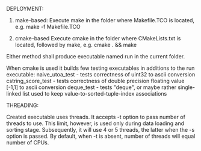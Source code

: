 DEPLOYMENT:

1. make-based:
Execute make in the folder where Makefile.TCO is located, e.g.
make -f Makefile.TCO

2. cmake-based
Execute cmake in the folder where CMakeLists.txt is located, followed by make, e.g.
cmake . && make

Either method shall produce executable named run in the current folder.

When cmake is used it builds few testing executables in additions to the run executable:
  naive_utoa_test - tests correctness of uint32 to ascii conversion
  cstring_score_test - tests correctness of double precision floating value [-1,1] to ascii conversion
  deque_test - tests "deque", or maybe rather single-linked list used to keep value-to-sorted-tuple-index associations

THREADING:

Created executable uses threads. It accepts -t option to pass number of threads to use. This limit, however,
is used only during data loading and sorting stage. Subsequently, it will use 4 or 5 threads, the latter when
the -s option is passed. By default, when -t is absent, number of threads will equal number of CPUs.
